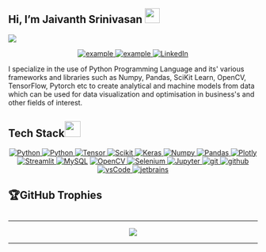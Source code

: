   <h2 id="hi-im-ifeanyi-nneji">Hi, I’m Jaivanth Srinivasan <img src="https://raw.githubusercontent.com/MartinHeinz/MartinHeinz/master/wave.gif" width="30px"></h2>
<p>
  <a href="https://github.com/DenverCoder1/readme-typing-svg"><img src="https://readme-typing-svg.herokuapp.com?&amp;font=IBM+Plex+Sans&amp;color=abcdef&amp;size=20&amp;lines=Welcome+to+my+GitHub+Profile!;I'm+a+Backend+Developer;I'm+also+studying+Computer+Engineering"></a>
</p>
<p align="center">
  <a href="https://jaiivanth.vercel.app" target="_blank">
    <img src="https://img.shields.io/badge/My_Website-000000?style=for-the-badge&amp;logo=Microsoft-edge&amp;logoColor=white" alt="example">
  </a>
   <a href="mailto:jaiivanth@gmail.com?subject=Feedback%20From%20Github&amp;body=Hello," target="_blank">
    <img src="https://img.shields.io/badge/Gmail-D14836?style=for-the-badge&amp;logo=gmail&amp;logoColor=white" alt="example">
  </a>
   <a href="https://www.linkedin.com/in/jaivanth-srinivasan"target="_blank">
    <img alt="LinkedIn" src="https://img.shields.io/badge/LinkedIn-0077B5?style=for-the-badge&amp;logo=linkedin&amp;logoColor=white">
    </a>
  </p>
<p>I specialize in the use of Python Programming Language and its' various frameworks and libraries such as Numpy, Pandas, SciKit Learn, OpenCV, TensorFlow, Pytorch etc to create analytical and machine models from data which can be used for data visualization and optimisation in business's and other fields of interest.
</p>
<h2 id="tech-stack">Tech Stack<img src="https://media2.giphy.com/media/QssGEmpkyEOhBCb7e1/giphy.gif?cid=ecf05e47a0n3gi1bfqntqmob8g9aid1oyj2wr3ds3mg700bl&amp;rid=giphy.gif" width="32px"></h2>
<p align="center">
  <a href="https://www.python.org" target="_blank">
    <img alt="Python" src="https://img.shields.io/badge/Python-3776AB?style=for-the-badge&amp;logo=python&amp;logoColor=white">
  </a>
  <a href="" target="_blank">
    <img alt="Python" src="https://img.shields.io/badge/R-276DC3?style=for-the-badge&amp;logo=r&amp;logoColor=white">
  </a>
   <a href="" target="_blank">
    <img alt="Tensor" src="https://img.shields.io/badge/TensorFlow-FF6F00?style=for-the-badge&amp;logo=tensorflow&amp;logoColor=white">
  </a>
   <a href="https://scikit-learn.org/" target="_blank">
    <img alt="Scikit" src="https://img.shields.io/badge/scikit_learn-F7931E?style=for-the-badge&amp;logo=scikit-learn&amp;logoColor=white">
  </a>
   <a href="https://keras.io/" target="_blank">
    <img alt="Keras" src="https://img.shields.io/badge/Keras-D00000?style=for-the-badge&amp;logo=Keras&amp;logoColor=white">
  </a>
   <a href="https://numpy.org/" target="_blank">
    <img alt="Numpy" src="https://img.shields.io/badge/Numpy-777BB4?style=for-the-badge&amp;logo=numpy&amp;logoColor=white">
  </a>
   <a href="https://pandas.pydata.org/" target="_blank">
    <img alt="Pandas" src="https://img.shields.io/badge/Pandas-2C2D72?style=for-the-badge&amp;logo=pandas&amp;logoColor=white">
  </a>
   <a href="https://plotly.com/" target="_blank">
    <img alt="Plotly" src="https://img.shields.io/badge/Plotly-239120?style=for-the-badge&amp;logo=plotly&amp;logoColor=white">
  </a>
   <a href="https://streamlit.io/" target="_blank">
    <img alt="Streamlit" src="https://img.shields.io/badge/Streamlit-FF4B4B?style=for-the-badge&amp;logo=Streamlit&amp;logoColor=white">
  </a>
<a href="https://www.mysql.com/"><img alt="MySQL" src="https://img.shields.io/badge/Microsoft%20SQL%20Server-CC2927?style=for-the-badge&amp;logo=microsoft%20sql%20server&amp;logoColor=white"></a>
   <a href="https://opencv.org/" target="_blank">
    <img alt="OpenCV" src="https://img.shields.io/badge/OpenCV-27338e?style=for-the-badge&amp;logo=OpenCV&amp;logoColor=white">
  </a>
   <a href="https://www.selenium.dev/" target="_blank">
    <img alt="Selenium" src="https://img.shields.io/badge/Selenium-43B02A?style=for-the-badge&amp;logo=Selenium&amp;logoColor=white">
  </a>
   <a href="https://jupyter.org/" target="_blank">
    <img alt="Jupyter" src="https://img.shields.io/badge/Jupyter-F37626.svg?&amp;style=for-the-badge&amp;logo=Jupyter&amp;logoColor=white">
  </a>
  <a href="https://git-scm.com/" target="_blank">
    <img src="https://img.shields.io/badge/git-F05032.svg?style=for-the-badge&amp;logo=git&amp;logoColor=white" alt="git">
  </a>
  <a href="https://github.com/ELanza-48" target="_blank">
    <img src="https://img.shields.io/badge/github-181717.svg?style=for-the-badge&amp;logo=github&amp;logoColor=white" alt="github">
  </a>
  <a href="https://code.visualstudio.com/" target="_blank">
    <img src="https://img.shields.io/badge/vscode-007ACC.svg?style=for-the-badge&amp;logo=visualstudiocode&amp;logoColor=white" alt="vsCode"> 
  </a>
  <a href="https://www.jetbrains.com/" target="_blank">
    <img src="https://img.shields.io/badge/PyCharm-000000.svg?&amp;style=for-the-badge&amp;logo=PyCharm&amp;logoColor=white" alt="jetbrains">
  </a>
</p>

<h2 id="github-trophies">🏆GitHub Trophies</h2>
<p><img src="https://github-profile-trophy.vercel.app/?username=kailhashed&amp;theme=tokyonight&amp;no-frame=false&amp;no-bg=false&amp;margin-w=4" alt=""></p>
<hr>
<p align="center">
  <img src="https://github-readme-activity-graph.vercel.app/graph?username=kailhashed&bg_color=ffcfe9&scolor=9e4c98&line=9e4c98&point=403d3d&area=true&hide_border=true)
" >
</p>
<hr>
